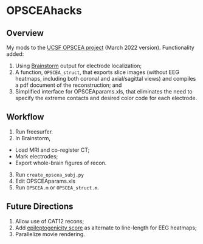 # OPSCEAhacks

## Overview
My mods to the [UCSF OPSCEA project](https://github.com/Kleen-Lab/OPSCEA) (March 2022 version).  Functionality added:
1. Using [Brainstorm](https://neuroimage.usc.edu/brainstorm/Introduction) output for electrode localization;
2. A function, `OPSCEA_struct`, that exports slice images (without EEG heatmaps, including both coronal and axial/sagittal views) and compiles a pdf document of the reconstruction; and
3. Simplified interface for OPSCEAparams.xls, that eliminates the need to specify the extreme contacts and desired color code for each electrode.

## Workflow
1. Run freesurfer.
2. In Brainstorm,
 * Load MRI and co-register CT;
 * Mark electrodes;
 * Export whole-brain figures of recon.
3. Run `create_opscea_subj.py`
4. Edit OPSCEAparams.xls
5. Run `OPSCEA.m` or `OPSCEA_struct.m`.

## Future Directions
1. Allow use of CAT12 recons;
2. Add [epileptogenicity score](https://pubmed.ncbi.nlm.nih.gov/18556663/) as alternate to line-length for EEG heatmaps;
3. Parallelize movie rendering.